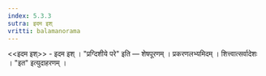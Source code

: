 ```yaml
---
index: 5.3.3
sutra: इदम इश्
vritti: balamanorama
---
```


<<इदम इश्>> - इदम इश् । "प्रग्दिशीये परे" इति — शेषपूरणम् । प्रकरणलभ्यमिदम् । शित्त्वात्सर्वादेशः । "इत" इत्युदाहरणम् । 